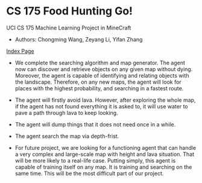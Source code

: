 # CS 175 Food Hunting Go!
UCI CS 175 Machine Learning Project in MineCraft
- Authors: Chongming Wang, Zeyang Li, Yifan Zhang

<a href="CS_175_food_hunting_go/docs/index.md">Index Page</a>
- We complete the searching algorithm and map generator. The agent now can discover and retrieve objects on any given map without dying. Moreover, the agent is capable of identifying and relating objects with the landscape. Therefore, on any new maps, the agent will look for places with the highest probability, and searching in a fastest route.
- The agent will firstly avoid lava. However, after exploring the whole map, if the agent has not found everything it is asked to, 
  it will use water to pave a path through lava to keep looking. 
- The agent will dump things that it does not need once in a while. 
- The agent search the map via depth-frist. 

- For future project, we are looking for a functioning agent that can handle a very complex and large-scale map with height and lava situation. That will be more likely to a real-life case.  Putting simply, this agent is capable of training itself on any map. It is training and searching on the same time. This will be the most difficult part of our project.
